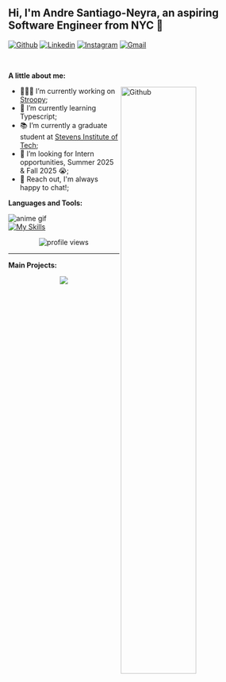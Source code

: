 <!-- Your title -->
## Hi, I'm Andre Santiago-Neyra, an aspiring Software Engineer from NYC 🌃

<!-- Your badges
You can use the website to generate badges: https://shields.io/
-->

[![Github](https://img.shields.io/badge/-Github-000?style=flat&logo=Github&logoColor=white)](https://github.com/andre-asn)
[![Linkedin](https://img.shields.io/badge/-LinkedIn-blue?style=flat&logo=Linkedin&logoColor=white)](https://www.linkedin.com/in/andre-santiago-neyra/)
[![Instagram](https://img.shields.io/badge/-Instagram-c13584?style=flat&labelColor=c13584&logo=instagram&logoColor=white)](https://www.instagram.com/asantiago2000/)
[![Gmail](https://img.shields.io/badge/-Gmail-c14438?style=flat&logo=Gmail&logoColor=white)](andresanti.asn@gmail.com)

&nbsp;

<!-- Talking about you -->
**A little about me:**

<!-- Any image aligned to the right. Beware the width -->
<img width="55%" align="right" alt="Github" src="https://c.tenor.com/XwIMOasOC9MAAAAd/tenor.gif" />

- 👨🏽‍💻 I’m currently working on [Stroopy](https://github.com/Andre-asn/stroopy);
- 🌱 I’m currently learning Typescript; 
- 📚 I’m currently a graduate student at [Stevens Institute of Tech](https://www.stevens.edu);
- 🤔 I’m looking for Intern opportunities, Summer 2025 & Fall 2025 😭;
- 💬 Reach out, I'm always happy to chat!;

**Languages and Tools:** 

<p>
  <img src="https://media.tenor.com/your_direct_gif_url.gif" alt="anime gif" />
  <br/>
  <a href="https://skillicons.dev">
    <img src="https://skillicons.dev/icons?i=html,css,js,nodejs,py,go,docker,express,react,ubuntu,mysql,mongodb&perline=4" alt="My Skills" />
  </a>
</p>

<p align="center">
  <img src="https://komarev.com/ghpvc/?username=Andre-asn" alt="profile views" />
</p>

---
**Main Projects:** 
<!-- Its main projects -->
<p align="center">
  <a href="https://github.com/Andre-asn/stroopy">
    <img align="center" src="https://github-readme-stats.vercel.app/api/pin/?username=Andre-asn&repo=stroopy" />
  </a>
</p>
